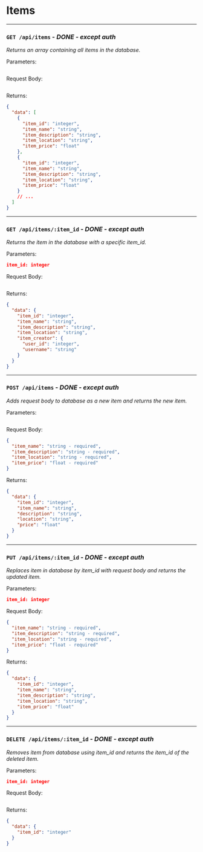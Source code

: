 # Items

---

### `GET /api/items` - _DONE - except auth_

_Returns an array containing all items in the database._

Parameters:

```json

```

Request Body:

```json

```

Returns:

```json
{
  "data": [
    {
      "item_id": "integer",
      "item_name": "string",
      "item_description": "string",
      "item_location": "string",
      "item_price": "float"
    },
    {
      "item_id": "integer",
      "item_name": "string",
      "item_description": "string",
      "item_location": "string",
      "item_price": "float"
    }
    // ...
  ]
}
```

---

### `GET /api/items/:item_id` - _DONE - except auth_

_Returns the item in the database with a specific item_id._

Parameters:

```json
item_id: integer
```

Request Body:

```json

```

Returns:

```json
{
  "data": {
    "item_id": "integer",
    "item_name": "string",
    "item_description": "string",
    "item_location": "string",
    "item_creator": {
      "user_id": "integer",
      "username": "string"
    }
  }
}
```

---

### `POST /api/items` - _DONE - except auth_

_Adds request body to database as a new item and returns the new item._

Parameters:

```json

```

Request Body:

```json
{
  "item_name": "string - required",
  "item_description": "string - required",
  "item_location": "string - required",
  "item_price": "float - required"
}
```

Returns:

```json
{
  "data": {
    "item_id": "integer",
    "item_name": "string",
    "description": "string",
    "location": "string",
    "price": "float"
  }
}
```

---

### `PUT /api/items/:item_id` - _DONE - except auth_

_Replaces item in database by item_id with request body and returns the updated item._

Parameters:

```json
item_id: integer
```

Request Body:

```json
{
  "item_name": "string - required",
  "item_description": "string - required",
  "item_location": "string - required",
  "item_price": "float - required"
}
```

Returns:

```json
{
  "data": {
    "item_id": "integer",
    "item_name": "string",
    "item_description": "string",
    "item_location": "string",
    "item_price": "float"
  }
}
```

---

### `DELETE /api/items/:item_id` - _DONE - except auth_

_Removes item from database using item_id and returns the item_id of the deleted item._

Parameters:

```json
item_id: integer
```

Request Body:

```json

```

Returns:

```json
{
  "data": {
    "item_id": "integer"
  }
}
```
